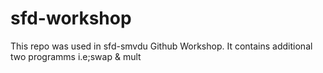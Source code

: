 sfd-workshop
============

This repo was used in sfd-smvdu Github Workshop.
It contains additional two programms i.e;swap & mult